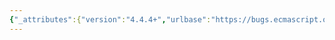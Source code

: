 ```yaml
---
{"_attributes":{"version":"4.4.4+","urlbase":"https://bugs.ecmascript.org/","maintainer":"dherman@mozilla.com"},"bug":{"bug_id":3849,"creation_ts":"2015-02-12 18:49:00 -0800","short_desc":"11.8.4.3: Table 34 doesn't have cell borders","delta_ts":"2015-02-19 19:11:12 -0800","product":"Draft for 6th Edition","component":"editorial issue","version":"Rev 33: February 12, 2015 Draft","rep_platform":"All","op_sys":"All","bug_status":"RESOLVED","resolution":"FIXED","priority":"Normal","bug_severity":"minor","everconfirmed":true,"reporter":{"uid":"jmdyck","name":"Michael Dyck"},"assigned_to":{"uid":"allen","name":"Allen Wirfs-Brock"},"long_desc":[{"commentid":12500,"comment_count":0,"who":{"uid":"jmdyck","name":"Michael Dyck"},"bug_when":"2015-02-12 18:49:08 -0800","thetext":"In 11.8.4.3 \"Static Semantics: SV’s\",\nTable 34 \"String Single Character Escape Sequences\"\ndoes not have vertical lines separating its columns,\nor horizontal lines separating its rows\n(other than the line under the header row).\n\nI think it's the only table in the spec that's styled that way.\n\nFor consistency, style it like other tables."},{"commentid":12531,"comment_count":1,"who":{"uid":"allen","name":"Allen Wirfs-Brock"},"bug_when":"2015-02-13 08:44:10 -0800","thetext":"fixed in rev34 editor's draft"},{"commentid":13163,"comment_count":2,"who":{"uid":"allen","name":"Allen Wirfs-Brock"},"bug_when":"2015-02-19 19:11:12 -0800","thetext":"fixed in rev34"}]}}
---
```

